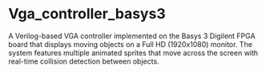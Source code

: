 # Vga_controller_basys3
A Verilog-based VGA controller implemented on the Basys 3 Digilent FPGA board that displays moving objects on a Full HD (1920x1080) monitor. The system features multiple animated sprites that move across the screen with real-time collision detection between objects.
